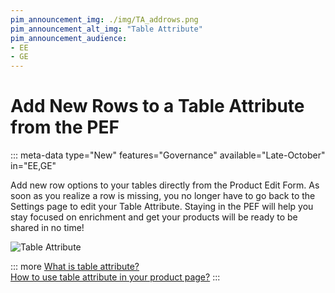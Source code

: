 ```yaml
---
pim_announcement_img: ./img/TA_addrows.png
pim_announcement_alt_img: "Table Attribute"
pim_announcement_audience:
- EE
- GE
---
```


# Add New Rows to a Table Attribute from the PEF
::: meta-data type="New" features="Governance" available="Late-October" in="EE,GE"

Add new row options to your tables directly from the Product Edit Form. As soon as you realize a row is missing, you no longer have to go back to the Settings page to edit your Table Attribute. Staying in the PEF will help you stay focused on enrichment and get your products will be ready to be shared in no time!

![Table Attribute](../img/TA_addrows.png)  


::: more
[What is table attribute?](../articles/manage-multidimensional-data-in-a-table.html)  
[How to use table attribute in your product page?](../articles/work-on-a-product.html#use-a-table-attribute-in-your-product-page.html)
:::
